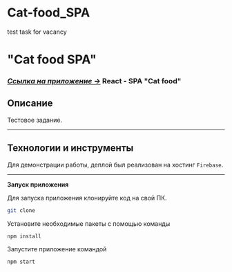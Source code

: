 # Cat-food_SPA
test task for vacancy



# "Cat food SPA"

### [*Ссылка на приложение &rarr;*](https://nyamushka-3ce89.web.app/ "Cat food") React - SPA "Cat food"

## Описание

Тестовое задание.

***

## Технологии и инструменты

Для демонстрации работы, деплой был реализован на хостинг ```Firebase```.

***

**Запуск приложения**

Для запуска приложения клонируйте код на свой ПК.
```sh
git clone
```

Установите необходимые пакеты с помощью команды
```sh
npm install
```

Запустите приложение командой
```sh
npm start
```

